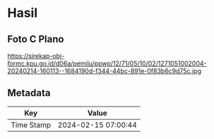 # Hasil

## Foto C Plano

https://sirekap-obj-formc.kpu.go.id/d06a/pemilu/ppwp/12/71/05/10/02/1271051002004-20240214-160113--1684190d-f344-44bc-891e-0f83b6c9d75c.jpg


## Metadata

| Key        | Value               |
| ---------- | ------------------- |
| Time Stamp | 2024-02-15 07:00:44 |



